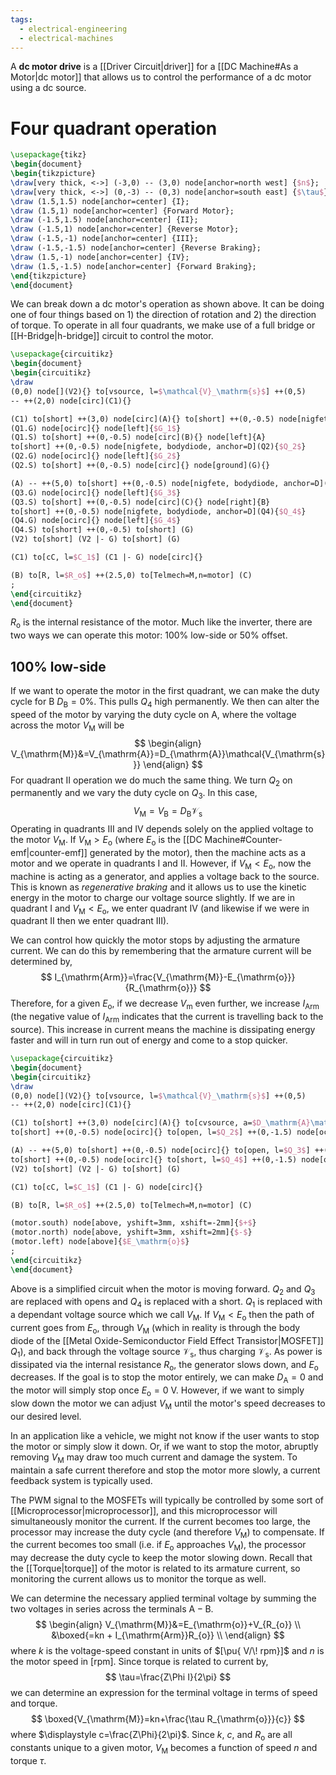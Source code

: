 ```yaml
---
tags:
  - electrical-engineering
  - electrical-machines
---
```

A **dc motor drive** is a [[Driver Circuit|driver]] for a [[DC Machine#As a Motor|dc motor]] that allows us to control the performance of a dc motor using a dc source.
# Four quadrant operation
```tikz
\usepackage{tikz}
\begin{document}
\begin{tikzpicture}
\draw[very thick, <->] (-3,0) -- (3,0) node[anchor=north west] {$n$};
\draw[very thick, <->] (0,-3) -- (0,3) node[anchor=south east] {$\tau$};
\draw (1.5,1.5) node[anchor=center] {I};
\draw (1.5,1) node[anchor=center] {Forward Motor};
\draw (-1.5,1.5) node[anchor=center] {II};
\draw (-1.5,1) node[anchor=center] {Reverse Motor};
\draw (-1.5,-1) node[anchor=center] {III};
\draw (-1.5,-1.5) node[anchor=center] {Reverse Braking};
\draw (1.5,-1) node[anchor=center] {IV};
\draw (1.5,-1.5) node[anchor=center] {Forward Braking};
\end{tikzpicture}
\end{document}
```
We can break down a dc motor's operation as shown above. It can be doing one of four things based on 1) the direction of rotation and 2) the direction of torque. To operate in all four quadrants, we make use of a full bridge or [[H-Bridge|h-bridge]] circuit to control the motor.
```tikz
\usepackage{circuitikz}
\begin{document}
\begin{circuitikz}
\draw
(0,0) node[](V2){} to[vsource, l=$\mathcal{V}_\mathrm{s}$] ++(0,5)
-- ++(2,0) node[circ](C1){}

(C1) to[short] ++(3,0) node[circ](A){} to[short] ++(0,-0.5) node[nigfete, bodydiode, anchor=D](Q1){$Q_1$} 
(Q1.G) node[ocirc]{} node[left]{$G_1$}
(Q1.S) to[short] ++(0,-0.5) node[circ](B){} node[left]{A}
to[short] ++(0,-0.5) node[nigfete, bodydiode, anchor=D](Q2){$Q_2$}
(Q2.G) node[ocirc]{} node[left]{$G_2$}
(Q2.S) to[short] ++(0,-0.5) node[circ]{} node[ground](G){}

(A) -- ++(5,0) to[short] ++(0,-0.5) node[nigfete, bodydiode, anchor=D](Q3){$Q_3$}
(Q3.G) node[ocirc]{} node[left]{$G_3$}
(Q3.S) to[short] ++(0,-0.5) node[circ](C){} node[right]{B}
to[short] ++(0,-0.5) node[nigfete, bodydiode, anchor=D](Q4){$Q_4$}
(Q4.G) node[ocirc]{} node[left]{$G_4$}
(Q4.S) to[short] ++(0,-0.5) to[short] (G)
(V2) to[short] (V2 |- G) to[short] (G)

(C1) to[cC, l=$C_1$] (C1 |- G) node[circ]{}

(B) to[R, l=$R_o$] ++(2.5,0) to[Telmech=M,n=motor] (C)
;
\end{circuitikz}
\end{document}
```
$R_{\mathrm{o}}$ is the internal resistance of the motor. Much like the inverter, there are two ways we can operate this motor: $100\%$ low-side or $50\%$ offset.
## $100\%$ low-side
If we want to operate the motor in the first quadrant, we can make the duty cycle for $\mathrm{B}$ $D_{\mathrm{B}}=0\%$. This pulls $Q_{4}$ high permanently. We then can alter the speed of the motor by varying the duty cycle on $\mathrm{A}$, where the voltage across the motor $V_{\mathrm{M}}$ will be
$$
\begin{align}
V_{\mathrm{M}}&=V_{\mathrm{A}}=D_{\mathrm{A}}\mathcal{V_{\mathrm{s}}}
\end{align}
$$
For quadrant $\mathrm{II}$ operation we do much the same thing. We turn $Q_{2}$ on permanently and we vary the duty cycle on $Q_{3}$. In this case,
$$
V_{\mathrm{M}}=V_{\mathrm{B}}=D_{\mathrm{B}}\mathcal{V}_{\mathrm{s}}
$$
Operating in quadrants $\mathrm{III}$ and $\mathrm{IV}$ depends solely on the applied voltage to the motor $V_{\mathrm{M}}$. If $V_{\mathrm{M}}>E_{\mathrm{o}}$ (where $E_{\mathrm{o}}$ is the [[DC Machine#Counter-emf|counter-emf]] generated by the motor), then the machine acts as a motor and we operate in quadrants $\mathrm{I}$ and $\mathrm{II}$. However, if $V_{\mathrm{M}}<E_{\mathrm{o}}$, now the machine is acting as a generator, and applies a voltage back to the source. This is known as *regenerative braking* and it allows us to use the kinetic energy in the motor to charge our voltage source slightly. If we are in quadrant $\mathrm{I}$ and $V_{\mathrm{M}}<E_{\mathrm{o}}$, we enter quadrant $\mathrm{IV}$ (and likewise if we were in quadrant $\mathrm{II}$ then we enter quadrant $\mathrm{III}$). 

We can control how quickly the motor stops by adjusting the armature current. We can do this by remembering that the armature current will be determined by,
$$
I_{\mathrm{Arm}}=\frac{V_{\mathrm{M}}-E_{\mathrm{o}}}{R_{\mathrm{o}}}
$$
Therefore, for a given $E_{\mathrm{o}}$, if we decrease $V_{\mathrm{m}}$ even further, we increase $I_{\mathrm{Arm}}$ (the negative value of $I_\mathrm{Arm}$ indicates that the current is travelling back to the source). This increase in current means the machine is dissipating energy faster and will in turn run out of energy and come to a stop quicker.
```tikz
\usepackage{circuitikz}
\begin{document}
\begin{circuitikz}
\draw
(0,0) node[](V2){} to[vsource, l=$\mathcal{V}_\mathrm{s}$] ++(0,5)
-- ++(2,0) node[circ](C1){}

(C1) to[short] ++(3,0) node[circ](A){} to[cvsource, a=$D_\mathrm{A}\mathcal{V}_\mathrm{s}$, l=$V_\mathrm{M}$] ++(0,-2.5) node[circ](B){} node[left]{A}
to[short] ++(0,-0.5) node[ocirc]{} to[open, l=$Q_2$] ++(0,-1.5) node[ocirc]{} to[short] ++(0,-0.5) node[circ]{} node[ground](G){}

(A) -- ++(5,0) to[short] ++(0,-0.5) node[ocirc]{} to[open, l=$Q_3$] ++(0,-1.5) node[ocirc]{} to[short] ++(0,-0.5) node[circ](C){} node[right]{B}
to[short] ++(0,-0.5) node[ocirc]{} to[short, l=$Q_4$] ++(0,-1.5) node[ocirc]{} to[short] ++(0,-0.5) to[short] (G)
(V2) to[short] (V2 |- G) to[short] (G)

(C1) to[cC, l=$C_1$] (C1 |- G) node[circ]{}

(B) to[R, l=$R_o$] ++(2.5,0) to[Telmech=M,n=motor] (C)

(motor.south) node[above, yshift=3mm, xshift=-2mm]{$+$}
(motor.north) node[above, yshift=3mm, xshift=2mm]{$-$}
(motor.left) node[above]{$E_\mathrm{o}$}
;
\end{circuitikz}
\end{document}
```
Above is a simplified circuit when the motor is moving forward. $Q_{2}$ and $Q_{3}$
are replaced with opens and $Q_{4}$ is replaced with a short. $Q_{1}$ is replaced with a dependant voltage source which we call $V_{\mathrm{M}}$. If $V_{\mathrm{M}}<E_{\mathrm{o}}$ then the path of current goes from $E_{\mathrm{o}}$, through $V_{\mathrm{M}}$ (which in reality is through the body diode of the [[Metal Oxide-Semiconductor Field Effect Transistor|MOSFET]] $Q_{1}$), and back through the voltage source $\mathcal{V}_{\mathrm{s}}$, thus charging $\mathcal{V}_{\mathrm{s}}$. As power is dissipated via the internal resistance $R_{\mathrm{o}}$, the generator slows down, and $E_{\mathrm{o}}$ decreases. If the goal is to stop the motor entirely, we can make $D_{\mathrm{A}}=0$ and the motor will simply stop once $E_{\mathrm{o}}=0\ \mathrm{V}$. However, if we want to simply slow down the motor we can adjust $V_{\mathrm{M}}$ until the motor's speed decreases to our desired level.

In an application like a vehicle, we might not know if the user wants to stop the motor or simply slow it down. Or, if we want to stop the motor, abruptly removing $V_{\mathrm{M}}$ may draw too much current and damage the system. To maintain a safe current therefore and stop the motor more slowly, a current feedback system is typically used. 

The PWM signal to the MOSFETs will typically be controlled by some sort of [[Microprocessor|microprocessor]], and this microprocessor will simultaneously monitor the current. If the current becomes too large, the processor may increase the duty cycle (and therefore $V_{\mathrm{M}}$) to compensate. If the current becomes too small (i.e. if $E_{\mathrm{o}}$ approaches $V_{\mathrm{M}}$), the processor may decrease the duty cycle to keep the motor slowing down. Recall that the [[Torque|torque]] of the motor is related to its armature current, so monitoring the current allows us to monitor the torque as well.

We can determine the necessary applied terminal voltage by summing the two voltages in series across the terminals $\mathrm{A-B}$.
$$
\begin{align}
V_{\mathrm{M}}&=E_{\mathrm{o}}+V_{R_{o}} \\
&\boxed{=kn + I_{\mathrm{Arm}}R_{o}} \\
\end{align}
$$
where $k$ is the voltage-speed constant in units of $[\pu{ V/\! rpm}]$ and $n$ is the motor speed in $[\mathrm{rpm}]$. Since torque is related to current by,
$$
\tau=\frac{Z\Phi I}{2\pi}
$$
we can determine an expression for the terminal voltage in terms of speed and torque.
$$
\boxed{V_{\mathrm{M}}=kn+\frac{\tau R_{\mathrm{o}}}{c}}
$$
where $\displaystyle c=\frac{Z\Phi}{2\pi}$. Since $k$, $c$, and $R_{\mathrm{o}}$ are all constants unique to a given motor, $V_{\mathrm{M}}$ becomes a function of speed $n$ and torque $\tau$.
